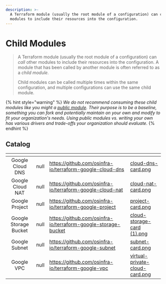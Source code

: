 ```yaml
---
description: >-
  A Terraform module (usually the root module of a configuration) can call other
  modules to include their resources into the configuration.
---
```


# Child Modules

> A Terraform module (usually the root module of a configuration) can _call_ other modules to include their resources into the configuration. A module that has been called by another module is often referred to as a _child module._
>
> Child modules can be called multiple times within the same configuration, and multiple configurations can use the same child module.

{% hint style="warning" %}
_We do not recommend consuming these child modules like you might a_ [_public module_](https://registry.terraform.io/browse/modules)_. Their purpose is to be a baseline, something you can fork and potentially maintain on your own and modify to fit your organization's needs. Using public modules vs. writing your own has various drivers and trade-offs your organization should evaluate._
{% endhint %}

## Catalog

<table data-view="cards"><thead><tr><th align="center"></th><th data-type="rating" data-max="5"></th><th data-hidden data-card-target data-type="content-ref"></th><th data-hidden data-card-cover data-type="files"></th></tr></thead><tbody><tr><td align="center">Google Cloud DNS</td><td>null</td><td><a href="https://github.com/osinfra-io/terraform-google-cloud-dns">https://github.com/osinfra-io/terraform-google-cloud-dns</a></td><td><a href="../../../.gitbook/assets/cloud-dns-card.png">cloud-dns-card.png</a></td></tr><tr><td align="center">Google Cloud NAT</td><td>null</td><td><a href="https://github.com/osinfra-io/terraform-google-cloud-nat">https://github.com/osinfra-io/terraform-google-cloud-nat</a></td><td><a href="../../../.gitbook/assets/cloud-nat-card.png">cloud-nat-card.png</a></td></tr><tr><td align="center">Google Project</td><td>null</td><td><a href="https://github.com/osinfra-io/terraform-google-project">https://github.com/osinfra-io/terraform-google-project</a></td><td><a href="../../../.gitbook/assets/project-card.png">project-card.png</a></td></tr><tr><td align="center">Google Storage Bucket</td><td>null</td><td><a href="https://github.com/osinfra-io/terraform-google-storage-bucket">https://github.com/osinfra-io/terraform-google-storage-bucket</a></td><td><a href="../../../.gitbook/assets/cloud-storage-card (1).png">cloud-storage-card (1).png</a></td></tr><tr><td align="center">Google Subnet</td><td>null</td><td><a href="https://github.com/osinfra-io/terraform-google-subnet">https://github.com/osinfra-io/terraform-google-subnet</a></td><td><a href="../../../.gitbook/assets/subnet-card.png">subnet-card.png</a></td></tr><tr><td align="center">Google VPC</td><td>null</td><td><a href="https://github.com/osinfra-io/terraform-google-vpc">https://github.com/osinfra-io/terraform-google-vpc</a></td><td><a href="../../../.gitbook/assets/virtual-private-cloud-card.png">virtual-private-cloud-card.png</a></td></tr></tbody></table>

